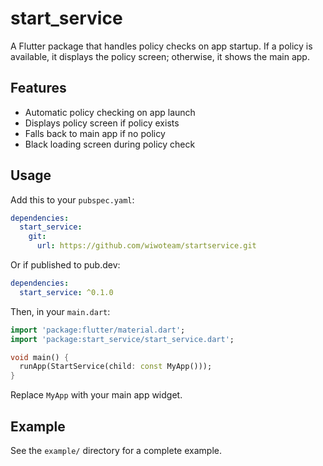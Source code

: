 # start_service

A Flutter package that handles policy checks on app startup. If a policy is available, it displays the policy screen; otherwise, it shows the main app.

## Features

- Automatic policy checking on app launch
- Displays policy screen if policy exists
- Falls back to main app if no policy
- Black loading screen during policy check

## Usage

Add this to your `pubspec.yaml`:

```yaml
dependencies:
  start_service:
    git:
      url: https://github.com/wiwoteam/startservice.git
```

Or if published to pub.dev:

```yaml
dependencies:
  start_service: ^0.1.0
```

Then, in your `main.dart`:

```dart
import 'package:flutter/material.dart';
import 'package:start_service/start_service.dart';

void main() {
  runApp(StartService(child: const MyApp()));
}
```

Replace `MyApp` with your main app widget.

## Example

See the `example/` directory for a complete example.